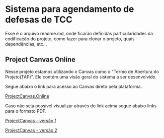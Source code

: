 # Sistema para agendamento de defesas de TCC

Esse é o arquivo readme.md, onde ficarão definidas particularidades da codificação do projeto, como fazer para clonar o projeto, quais dependências, etc...

## Project Canvas Online

Nesse projeto estamos utilizando o Canvas como o "Termo de Abertura do Projeto(TAP)". Ele contém uma visão geral do sistema a ser desenvolvido.


Segue abaixo o link para acesso ao Canvas direto pela plataforma.

[ProjectCanvas.Online](http://app.projectcanvas.online/#/board/X53Xv1ELBX562MSCksgRVL5dDHDAmUF91X093qaK44=/public)

Caso não seja possível visualizar através do link acima segue abaixo links para o formato PDF.

[ProjectCanvas - versão 1](Project_Canvas_v1.pdf)

[ProjectCanvas - versão 2](Project_Canvas_v2.pdf)

